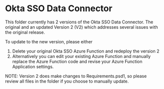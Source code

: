 # Okta SSO Data Connector

This folder currently has 2 versions of the Okta SSO Data Connector. The original and an updated Version 2 (V2) which addresses several issues with the original release.

To update to the new version, please either 
1. Delete your original Okta SSO Azure Function and redeploy the version 2
2. Alternatively you can edit your existing Azure Function and manually replace the Azure Function code and revise your Azure Function Application settings.

NOTE: Version 2 does make changes to Requirements.psd1, so please review all files in the folder if you choose to manually update.
